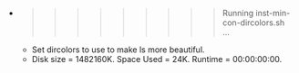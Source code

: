 * >>>>>>>>> Running inst-min-con-dircolors.sh ...
  * Set dircolors to use  to make ls more beautiful.
  * Disk size = 1482160K. Space Used = 24K. Runtime = 00:00:00:00.
